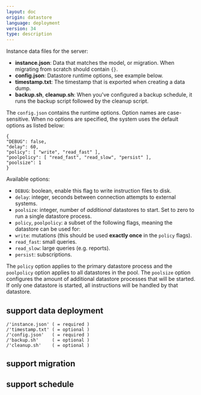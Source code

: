 ```yaml
---
layout: doc
origin: datastore
language: deployment
version: 34
type: description
---
```


Instance data files for the server:
- **instance.json**: Data that matches the model, or migration.
When migrating from scratch should contain `{}`.
- **config.json**: Datastore runtime options, see example below.
- **timestamp.txt**: The timestamp that is exported when creating a data dump.
- **backup.sh**, **cleanup.sh**: When you've configured a backup schedule,
it runs the backup script followed by the cleanup script.

The `config.json` contains the runtime options. Option names are case-sensitive. When no options are specified, the system uses the default options as listed below:

```
{
"DEBUG": false,
"delay": 60,
"policy": [ "write", "read_fast" ],
"poolpolicy": [ "read_fast", "read_slow", "persist" ],
"poolsize": 1
}
```

Available options:
- `DEBUG`: boolean, enable this flag to write instruction files to disk.
- `delay`: integer, seconds between connection attempts to external systems.
- `poolsize`: integer, number of *additional* datastores to start. Set to zero to run a single datastore process.
- `policy`, `poolpolicy`: a subset of the following flags, meaning the datastore can be used for:
- `write`: mutations (this should be used **exactly once** in the `policy` flags).
- `read_fast`: small queries.
- `read_slow`: large queries (e.g. reports).
- `persist`: subscriptions.

The `policy` option applies to the primary datastore process and the `poolpolicy` option applies to all datastores in the pool. The `poolsize` option configures the amount of additional datastore processes that will be started. If only one datastore is started, all instructions will be handled by that datastore.

## support data deployment

```
/'instance.json' ( = required )
/'timestamp.txt' ( = optional )
/'config.json'   ( = required )
/'backup.sh'     ( = optional )
/'cleanup.sh'    ( = optional )
```

## support migration


## support schedule

```
